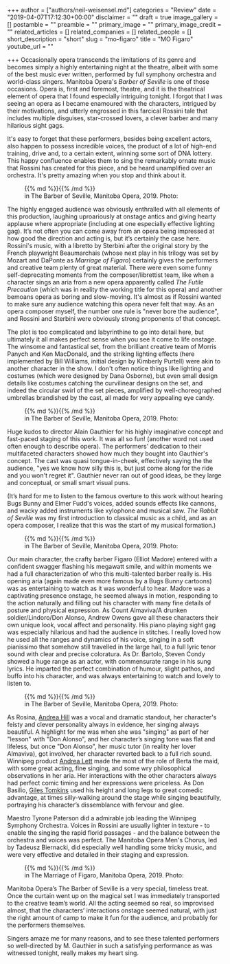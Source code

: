 +++
author = ["authors/neil-weisensel.md"]
categories = "Review"
date = "2019-04-07T17:12:30+00:00"
disclaimer = ""
draft = true
image_gallery = []
postamble = ""
preamble = ""
primary_image = ""
primary_image_credit = ""
related_articles = []
related_companies = []
related_people = []
short_description = "short"
slug = "mo-figaro"
title = "MO Figaro"
youtube_url = ""

+++
Occasionally opera transcends the limitations of its genre and becomes simply a highly entertaining night at the theatre, albeit with some of the best music ever written, performed by full symphony orchestra and world-class singers. Manitoba Opera's _Barber of Seville_ is one of those occasions. Opera is, first and foremost, theatre, and it is the theatrical element of opera that I found especially intriguing tonight. I forgot that I was seeing an opera as I became enamoured with the characters, intrigued by their motivations, and utterly engrossed in this farcical Rossini tale that includes multiple disguises, star-crossed lovers, a clever barber and many hilarious sight gags.

It's easy to forget that these performers, besides being excellent actors, also happen to possess incredible voices, the product of a lot of high-end training, drive and, to a certain extent, winning some sort of DNA lottery. This happy confluence enables them to sing the remarkably ornate music that Rossini has created for this piece, and be heard unamplified over an orchestra. It's pretty amazing when you stop and think about it.

<figure data-type="image">{{% md %}}{{% /md %}}

<figcaption> in The Barber of Seville, Manitoba Opera, 2019. Photo: </figcaption>

</figure>

The highly engaged audience was obviously enthralled with all elements of this production, laughing uproariously at onstage antics and giving hearty applause where appropriate (including at one especially effective lighting gag). It’s not often you can come away from an opera being impressed at how good the direction and acting is, but it’s certainly the case here. Rossini's music, with a libretto by Sterbini after the original story by the French playwright Beaumarchais (whose next play in his trilogy was set by Mozart and DaPonte as _Marriage of Figaro_) certainly gives the performers and creative team plenty of great material. There were even some funny self-deprecating moments from the composer/librettist team, like when a character sings an aria from a new opera apparently called _The Futile Precaution_ (which was in reality the working title for this opera) and another bemoans opera as boring and slow-moving. It's almost as if Rossini wanted to make sure any audience watching this opera never felt that way. As an opera composer myself, the number one rule is "never bore the audience", and Rossini and Sterbini were obviously strong proponents of that concept.

The plot is too complicated and labyrinthine to go into detail here, but ultimately it all makes perfect sense when you see it come to life onstage. The winsome and fantastical set, from the brilliant creative team of Morris Panych and Ken MacDonald, and the striking lighting effects (here implemented by Bill Williams, initial design by Kimberly Purtell) were akin to another character in the show. I don't often notice things like lighting and costumes (which were designed by Dana Osborne), but even small design details like costumes catching the curvilinear designs on the set, and indeed the circular swirl of the set pieces, amplified by well-choreographed umbrellas brandished by the cast, all made for very appealing eye candy. 

<figure data-type="image">{{% md %}}{{% /md %}}

<figcaption> in The Barber of Seville, Manitoba Opera, 2019. Photo: </figcaption>

</figure>

Huge kudos to director Alain Gauthier for his highly imaginative concept and fast-paced staging of this work. It was all so fun! (another word not used often enough to describe opera). The performers' dedication to their multifaceted characters showed how much they bought into Gauthier's concept. The cast was quasi tongue-in-cheek, effectively saying the the audience, "yes we know how silly this is, but just come along for the ride and you won't regret it". Gauthier never ran out of good ideas, be they large and conceptual, or small smart visual puns. 

(It’s hard for me to listen to the famous overture to this work without hearing Bugs Bunny and Elmer Fudd's voices, added sounds effects like cannons, and wacky added instruments like xylophone and musical saw. _The Rabbit of Seville_ was my first introduction to classical music as a child, and as an opera composer, I realize that this was the start of my musical formation.)

<figure data-type="image">{{% md %}}{{% /md %}}

<figcaption> in The Barber of Seville, Manitoba Opera, 2019. Photo: </figcaption>

</figure>

Our main character, the crafty barber Figaro (Elliot Madore) entered with a confident swagger flashing his megawatt smile, and within moments we had a full characterization of who this multi-talented barber really is. His opening aria (again made even more famous by a Bugs Bunny cartoons) was as entertaining to watch as it was wonderful to hear.  Madore was a captivating presence onstage, he seemed always in motion, responding to the action naturally and filling out his character with many fine details of posture and physical expression.  As Count Almaviva/A drunken soldier/Lindoro/Don Alonso, Andrew Owens gave all these characters their own unique look, vocal affect and personality. His piano playing sight gag was especially hilarious and had the audience in stitches. I really loved how he used all the ranges and dynamics of his voice, singing in a soft pianissimo that somehow still travelled in the large hall, to a full lyric tenor sound with clear and precise coloratura. As Dr. Bartolo, Steven Condy showed a huge range as an actor, with  commensurate range in his sung lyrics. He imparted the perfect combination of humour, slight pathos, and buffo into his character, and was always entertaining to watch and lovely to listen to.

<figure data-type="image">{{% md %}}{{% /md %}}

<figcaption> in The Barber of Seville, Manitoba Opera, 2019. Photo: </figcaption>

</figure>

As Rosina, [Andrea Hill](/scene/people/andrea-hill/) was a vocal and dramatic standout, her character's feisty and clever personality always in evidence, her singing always beautiful. A highlight for me was when she was "singing" as part of her "lesson" with "Don Alonso", and her character’s singing tone was flat and lifeless, but once "Don Alonso", her music tutor (in reality her lover Almaviva), got involved, her character reverted back to a full rich sound. Winnipeg product [Andrea Lett](/scene/people/andrea-lett/) made the most of the role of Berta the maid, with some great acting, fine singing, and some wry philosophical observations in her aria. Her interactions with the other characters always had perfect comic timing and her expressions were priceless. As Don Basilio, [Giles Tomkins](/scene/people/giles-tomkins/) used his height and long legs to great comedic advantage, at times silly-walking around the stage while singing beautifully, portraying his character’s dissemblance with fervour and glee.

Maestro Tyrone Paterson did a admirable job leading the Winnipeg Symphony Orchestra. Voices in Rossini are usually lighter in texture - to enable the singing the rapid florid passages - and the balance between the orchestra and voices was perfect. The Manitoba Opera Men's Chorus, led by Tadeusz Biernacki, did especially well handling some tricky music, and were very effective and detailed in their staging and expression. 

<figure data-type="image">{{% md %}}{{% /md %}}

<figcaption> in The Marriage of Figaro, Manitoba Opera, 2019. Photo: </figcaption>

</figure>

Manitoba Opera’s The Barber of Seville is a very special, timeless treat. Once the curtain went up on the magical set I was immediately transported to the creative team’s world. All the acting seemed so real, so improvised almost, that the characters’ interactions onstage seemed natural, with just the right amount of camp to make it fun for the audience, and probably for the performers themselves.

Singers amaze me for many reasons, and to see these talented performers so well-directed by M. Gauthier in such a satisfying performance as was witnessed tonight, really makes my heart sing.